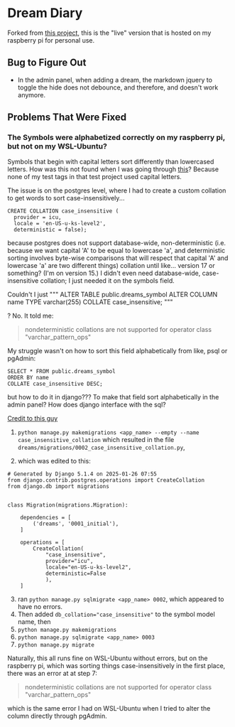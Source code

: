 # Dream Diary

Forked from [this project](https://github.com/eternalseptember/rpi-test), this is the "live" version that is hosted on my raspberry pi for personal use.

## Bug to Figure Out

* In the admin panel, when adding a dream, the markdown jquery to toggle the hide does not debounce, and therefore, and doesn't work anymore.

## Problems That Were Fixed

### The Symbols were alphabetized correctly on my raspberry pi, but not on my WSL-Ubuntu?

Symbols that begin with capital letters sort differently than lowercased letters. How was this not found when I was going through [this](https://github.com/eternalseptember/rpi-test)? Because none of my test tags in that test project used capital letters.

The issue is on the postgres level, where I had to create a custom collation to get words to sort case-insensitively...
```
CREATE COLLATION case_insensitive (
  provider = icu, 
  locale = 'en-US-u-ks-level2',
  deterministic = false);
```

because postgres does not support database-wide, non-deterministic (i.e. because we want capital 'A' to be equal to lowercase 'a', and deterministic sorting involves byte-wise comparisons that will respect that capital 'A' and lowercase 'a' are two different things) collation until like... version 17 or something? (I'm on version 15.) I didn't even need database-wide, case-insensitive collation; I just needed it on the symbols field.

Couldn't I just
"""
ALTER TABLE public.dreams_symbol ALTER COLUMN name TYPE varchar(255) COLLATE case_insensitive;
"""

? No. It told me:

> nondeterministic collations are not supported for operator class "varchar_pattern_ops"


My struggle wasn't on how to sort this field alphabetically from like, psql or pgAdmin:
```
SELECT * FROM public.dreams_symbol 
ORDER BY name 
COLLATE case_insensitive DESC;
```

but how to do it in django??? To make that field sort alphabetically in the admin panel? How does django interface with the sql?

[Credit to this guy](https://adamj.eu/tech/2023/02/23/migrate-django-postgresql-ci-fields-case-insensitive-collation/)

1. `python manage.py makemigrations <app_name> --empty --name case_insensitive_collation` which resulted in the file `dreams/migrations/0002_case_insensitive_collation.py`,

2. which was edited to this:

```
# Generated by Django 5.1.4 on 2025-01-26 07:55
from django.contrib.postgres.operations import CreateCollation
from django.db import migrations


class Migration(migrations.Migration):

    dependencies = [
        ('dreams', '0001_initial'),
    ]

    operations = [
        CreateCollation(
            "case_insensitive",
            provider="icu", 
            locale="en-US-u-ks-level2", 
            deterministic=False
            ),
    ]
```

3. ran `python manage.py sqlmigrate <app_name> 0002`, which appeared to have no errors.
4. Then added `db_collation="case_insensitive"` to the symbol model name, then
5. `python manage.py makemigrations`
6. `python manage.py sqlmigrate <app_name> 0003`
7. `python manage.py migrate`

Naturally, this all runs fine on WSL-Ubuntu without errors, but on the raspberry pi, which was sorting things case-insensitively in the first place, there was an error at at step 7:

> nondeterministic collations are not supported for operator class "varchar_pattern_ops"

which is the same error I had on WSL-Ubuntu when I tried to alter the column directly through pgAdmin.
